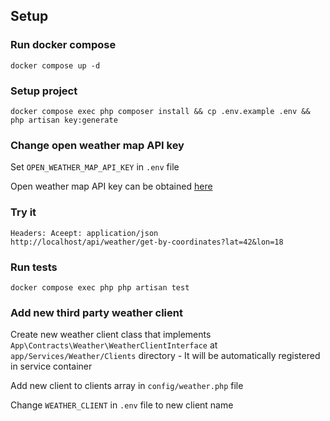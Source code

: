 ## Setup

### Run docker compose

```docker compose up -d```

### Setup project

```docker compose exec php composer install && cp .env.example .env && php artisan key:generate```

### Change open weather map API key

Set `OPEN_WEATHER_MAP_API_KEY` in `.env` file

Open weather map API key can be obtained [here](https://home.openweathermap.org/api_keys)


### Try it

```
Headers: Aceept: application/json
http://localhost/api/weather/get-by-coordinates?lat=42&lon=18
```

### Run tests

```docker compose exec php php artisan test```

### Add new third party weather client

Create new weather client class that implements `App\Contracts\Weather\WeatherClientInterface` at `app/Services/Weather/Clients` directory - It will be automatically registered in service container

Add new client to clients array in `config/weather.php` file

Change `WEATHER_CLIENT` in `.env` file to new client name
